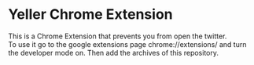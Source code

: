 # Yeller Chrome Extension
This is a Chrome Extension that prevents you from open the twitter.<br>
To use it go to the google extensions page chrome://extensions/ and turn the developer mode on. Then add the archives of this repository.
